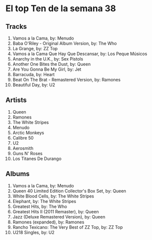 # El top Ten de la semana 38

## Tracks
1. Vamos a la Cama, by: Menudo
1. Baba O'Riley - Original Album Version, by: The Who
1. La Grange, by: ZZ Top
1. Vamos a la Cama Que Hay Que Descansar, by: Los Peque Músicos
1. Anarchy in the U.K., by: Sex Pistols
1. Another One Bites the Dust, by: Queen
1. Are You Gonna Be My Girl, by: Jet
1. Barracuda, by: Heart
1. Beat On The Brat - Remastered Version, by: Ramones
1. Beautiful Day, by: U2

## Artists
1. Queen
1. Ramones
1. The White Stripes
1. Menudo
1. Arctic Monkeys
1. Calibre 50
1. U2
1. Aerosmith
1. Guns N' Roses
1. Los Titanes De Durango

## Albums
1. Vamos a la Cama, by: Menudo
1. Queen 40 Limited Edition Collector's Box Set, by: Queen
1. White Blood Cells, by: The White Stripes
1. Elephant, by: The White Stripes
1. Greatest Hits, by: The Who
1. Greatest Hits II (2011 Remaster), by: Queen
1. Jazz (Deluxe Remastered Version), by: Queen
1. Ramones (expanded), by: Ramones
1. Rancho Texicano: The Very Best of ZZ Top, by: ZZ Top
1. U218 Singles, by: U2

